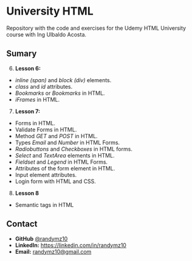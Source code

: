 # University HTML

Repository with the code and exercises for the Udemy HTML University course with Ing Ulbaldo Acosta.

## Sumary

6. **Lesson 6:** 
- _inline (span)_ and _block (div)_ elements.
- _class_ and _id_ attributes.
- _Bookmarks_ or _Bookmarks_ in HTML.
- _iFrames_ in HTML.

7. **Lesson 7:**

- Forms in HTML.
- Validate Forms in HTML.
- Method _GET_ and _POST_ in HTML.
- Types _Email_ and _Number_ in HTML Forms.
- _Radiobuttons_ and _Checkboxes_ in HTML forms.
- _Select_ and _TextArea_ elements in HTML.
- _Fieldset_ and _Legend_ in HTML Forms.
- Attributes of the form element in HTML.
- Input element attributes.
- Login form with HTML and CSS.

8. **Lesson 8**

- Semantic tags in HTML

## Contact

- **GitHub** [@randymz10](https://github.com/randymz10)
- **LinkedIn:** https://linkedin.com/in/randymz10
- **Email:** randymz10@gmail.com 
